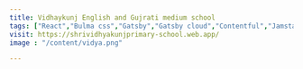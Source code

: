 ```yaml
---
title: Vidhaykunj English and Gujrati medium school
tags: ["React","Bulma css","Gatsby","Gatsby cloud","Contentful","Jamstack"]
visit: https://shrividhyakunjprimary-school.web.app/
image : "/content/vidya.png"

---
```

